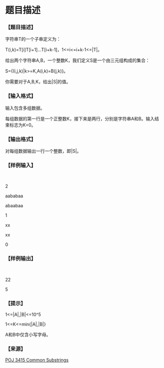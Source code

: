 # 题目描述


<h3>
【题目描述】
</h3>
<p>
字符串T的一个子串定义为：
</p>
<p>
T(i,k)=T[i]T[i+1]...T[i+k-1]，1&lt;=i&lt;=i+k-1&lt;=|T|。
</p>
<p>
给出两个字符串A,B，一个整数K，我们定义S是一个由三元组构成的集合：
</p>
<p>
S={(i,j,k)|k&gt;=K,A(i,k)=B(j,k)}。
</p>
<p>
你需要对于A,B,K，给出|S|的值。
</p>
<h3>
【输入格式】
</h3>
<p>
输入包含多组数据。
</p>
<p>
每组数据的第一行是一个正整数K，接下来是两行，分别是字符串A和B。输入结束标志为K=0。
</p>
<h3>
【输出格式】
</h3>
<p>
对每组数据输出一行一个整数，即|S|。
</p>
<h3>
【样例输入】
</h3>
<p>
<br/>
</p>
<p>
2
</p>
<p>
aababaa
</p>
<p>
abaabaa
</p>
<p>
1
</p>
<p>
xx
</p>
<p>
xx
</p>
<p>
0
</p>
<h3>
【样例输出】
</h3>
<p>
<br/>
</p>
<p>
22
</p>
<p>
5
</p>
<h3>
【提示】
</h3>
<p>
1&lt;=|A|,|B|&lt;=10^5
</p>
<p>
1&lt;=K&lt;=min{|A|,|B|}
</p>
<p>
A和B中仅含小写字母。
</p>
<h3>
【来源】
</h3>
<p>
<a href="http://poj.org/problem?id=3415" target="_blank">POJ 3415 Common Substrings</a> 
</p>

